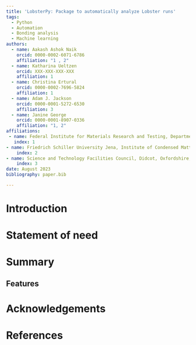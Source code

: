 ```yaml
---
title: 'LobsterPy: Package to automatically analyze Lobster runs'
tags:
  - Python
  - Automation
  - Bonding analysis
  - Machine learning
authors:
  - name: Aakash Ashok Naik
    orcid: 0000-0002-6071-6786
    affiliation: "1 , 2"
  - name: Katharina Ueltzen
    orcid: XXX-XXX-XXX-XXX
    affiliation: 1
  - name: Christina Ertural
    orcid: 0000-0002-7696-5824
    affiliation: 1
  - name: Adam J. Jackson
    orcid: 0000-0001-5272-6530
    affiliation: 3
  - name: Janine George
    orcid: 0000-0001-8907-0336
    affiliation: "1, 2"
affiliations:
 - name: Federal Institute for Materials Research and Testing, Department Materials Chemistry, Berlin, 12205, Germany
   index: 1
- name: Friedrich Schiller University Jena, Institute of Condensed Matter Theory and Solid-State Optics, Jena, 07743, Germany
    index: 2
- name: Science and Technology Facilities Council, Didcot, Oxfordshire, GB
    index: 3
date: August 2023
bibliography: paper.bib

---
```


# Introduction

# Statement of need

# Summary

## Features


# Acknowledgements

# References
